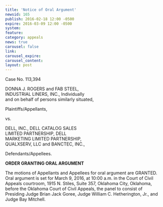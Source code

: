```yaml
---
title: 'Notice of Oral Argument'
newsid: 165
publish: 2016-02-18 12:00 -0500
expire: 2016-03-09 12:00 -0500
system: 
feature: 
category: appeals
news: true
carousel: false
link: 
carousel_expire: 
carousel_content: 
layout: post
---
```

<p>Case No. 113,394</p>
<p>DONNA J. ROGERS and FAB STEEL,<br/>
INDUSTRIAL LINERS, INC., Individually<br/>
and on behalf of persons similarly situated,</p>
<p>Plaintiffs/Appellants,</p>
<p>vs.</p>
<p>DELL, INC., DELL CATALOG SALES<br/>
LIMITED PARTNERSHIP, DELL<br/>
MARKETING LIMITED PARTNERSHIP,<br/>
QUALXSERV, LLC and BANCTEC, INC.,</p>
<p>Defendants/Appellees.</p>
<p><strong>ORDER GRANTING ORAL ARGUMENT</strong></p>
<p>The motions of Appellants and Appellees for oral argument are GRANTED. Oral argument is set for March 9, 2016, at 10:00 a.m. in the Court of Civil Appeals courtroom, 1915 N. Stiles, Suite 357, Oklahoma City, Oklahoma, before the Oklahoma Court of Civil Appeals, the panel to consist of Presiding Judge Brian Jack Goree, Judge William C. Hetherington, Jr., and Judge Bay Mitchell.</p>